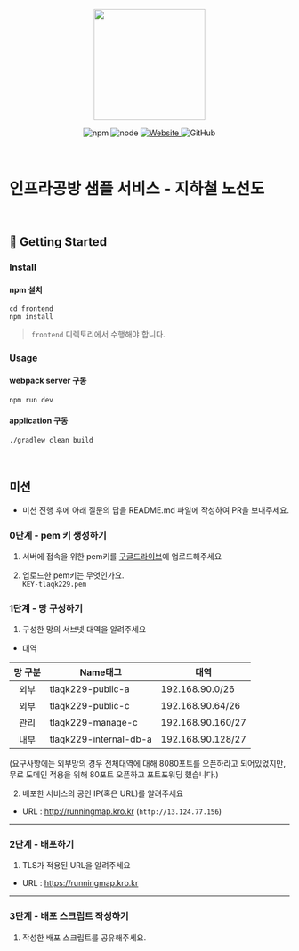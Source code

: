 <p align="center">
    <img width="200px;" src="https://raw.githubusercontent.com/woowacourse/atdd-subway-admin-frontend/master/images/main_logo.png"/>
</p>
<p align="center">
  <img alt="npm" src="https://img.shields.io/badge/npm-%3E%3D%205.5.0-blue">
  <img alt="node" src="https://img.shields.io/badge/node-%3E%3D%209.3.0-blue">
  <a href="https://edu.nextstep.camp/c/R89PYi5H" alt="nextstep atdd">
    <img alt="Website" src="https://img.shields.io/website?url=https%3A%2F%2Fedu.nextstep.camp%2Fc%2FR89PYi5H">
  </a>
  <img alt="GitHub" src="https://img.shields.io/github/license/next-step/atdd-subway-service">
</p>

<br>

# 인프라공방 샘플 서비스 - 지하철 노선도

<br>

## 🚀 Getting Started

### Install
#### npm 설치
```
cd frontend
npm install
```
> `frontend` 디렉토리에서 수행해야 합니다.

### Usage
#### webpack server 구동
```
npm run dev
```
#### application 구동
```
./gradlew clean build
```
<br>

## 미션

* 미션 진행 후에 아래 질문의 답을 README.md 파일에 작성하여 PR을 보내주세요.

### 0단계 - pem 키 생성하기

1. 서버에 접속을 위한 pem키를 [구글드라이브](https://drive.google.com/drive/folders/1dZiCUwNeH1LMglp8dyTqqsL1b2yBnzd1?usp=sharing)에 업로드해주세요

2. 업로드한 pem키는 무엇인가요.
<br>`KEY-tlaqk229.pem`

### 1단계 - 망 구성하기
1. 구성한 망의 서브넷 대역을 알려주세요
- 대역

| 망 구분 | Name태그                 | 대역                |
|:----:|------------------------|-------------------|
|  외부  | tlaqk229-public-a      | 192.168.90.0/26   |
|  외부  | tlaqk229-public-c      | 192.168.90.64/26  |
|  관리  | tlaqk229-manage-c      | 192.168.90.160/27 |
|  내부  | tlaqk229-internal-db-a | 192.168.90.128/27 |

(요구사항에는 외부망의 경우 전체대역에 대해 8080포트를 오픈하라고 되어있었지만,
<br>무료 도메인 적용을 위해 80포트 오픈하고 포트포워딩 했습니다.)

2. 배포한 서비스의 공인 IP(혹은 URL)를 알려주세요

- URL : http://runningmap.kro.kr (`http://13.124.77.156`)



---

### 2단계 - 배포하기
1. TLS가 적용된 URL을 알려주세요

- URL : https://runningmap.kro.kr

---

### 3단계 - 배포 스크립트 작성하기

1. 작성한 배포 스크립트를 공유해주세요.


